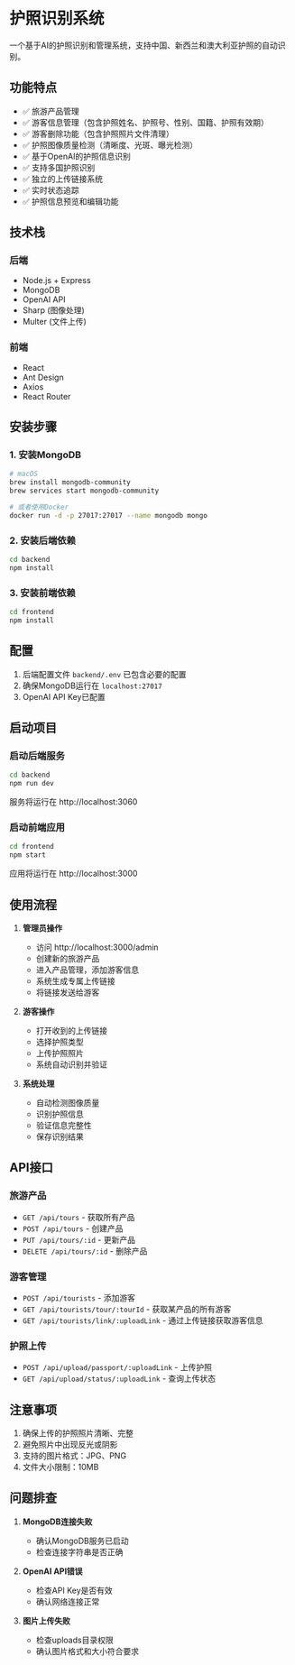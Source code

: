 # 护照识别系统

一个基于AI的护照识别和管理系统，支持中国、新西兰和澳大利亚护照的自动识别。

## 功能特点

- ✅ 旅游产品管理
- ✅ 游客信息管理（包含护照姓名、护照号、性别、国籍、护照有效期）
- ✅ 游客删除功能（包含护照照片文件清理）
- ✅ 护照图像质量检测（清晰度、光斑、曝光检测）
- ✅ 基于OpenAI的护照信息识别
- ✅ 支持多国护照识别
- ✅ 独立的上传链接系统
- ✅ 实时状态追踪
- ✅ 护照信息预览和编辑功能

## 技术栈

### 后端
- Node.js + Express
- MongoDB
- OpenAI API
- Sharp (图像处理)
- Multer (文件上传)

### 前端
- React
- Ant Design
- Axios
- React Router

## 安装步骤

### 1. 安装MongoDB
```bash
# macOS
brew install mongodb-community
brew services start mongodb-community

# 或者使用Docker
docker run -d -p 27017:27017 --name mongodb mongo
```

### 2. 安装后端依赖
```bash
cd backend
npm install
```

### 3. 安装前端依赖
```bash
cd frontend
npm install
```

## 配置

1. 后端配置文件 `backend/.env` 已包含必要的配置
2. 确保MongoDB运行在 `localhost:27017`
3. OpenAI API Key已配置

## 启动项目

### 启动后端服务
```bash
cd backend
npm run dev
```
服务将运行在 http://localhost:3060

### 启动前端应用
```bash
cd frontend
npm start
```
应用将运行在 http://localhost:3000

## 使用流程

1. **管理员操作**
   - 访问 http://localhost:3000/admin
   - 创建新的旅游产品
   - 进入产品管理，添加游客信息
   - 系统生成专属上传链接
   - 将链接发送给游客

2. **游客操作**
   - 打开收到的上传链接
   - 选择护照类型
   - 上传护照照片
   - 系统自动识别并验证

3. **系统处理**
   - 自动检测图像质量
   - 识别护照信息
   - 验证信息完整性
   - 保存识别结果

## API接口

### 旅游产品
- `GET /api/tours` - 获取所有产品
- `POST /api/tours` - 创建产品
- `PUT /api/tours/:id` - 更新产品
- `DELETE /api/tours/:id` - 删除产品

### 游客管理
- `POST /api/tourists` - 添加游客
- `GET /api/tourists/tour/:tourId` - 获取某产品的所有游客
- `GET /api/tourists/link/:uploadLink` - 通过上传链接获取游客信息

### 护照上传
- `POST /api/upload/passport/:uploadLink` - 上传护照
- `GET /api/upload/status/:uploadLink` - 查询上传状态

## 注意事项

1. 确保上传的护照照片清晰、完整
2. 避免照片中出现反光或阴影
3. 支持的图片格式：JPG、PNG
4. 文件大小限制：10MB

## 问题排查

1. **MongoDB连接失败**
   - 确认MongoDB服务已启动
   - 检查连接字符串是否正确

2. **OpenAI API错误**
   - 检查API Key是否有效
   - 确认网络连接正常

3. **图片上传失败**
   - 检查uploads目录权限
   - 确认图片格式和大小符合要求